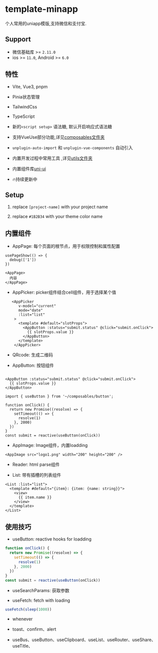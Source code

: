 # template-minapp
个人常用的uniapp模版,支持微信和支付宝.

## Support
* 微信基础库 >= `2.11.0`
* ios >= `11.0`, Android >= `6.0`

## 特性
* Vite, Vue3, pnpm

* Pinia状态管理

* TailwindCss

* TypeScript

* 新的`<script setup>` 语法糖, 默认开启响应式语法糖

* 支持VueUse部分功能,详见[composables文件夹](https://github.com/Depeng0929/ktemplate-miapp-v/tree/main/src/composables)

* `unplugin-auto-import` 和 `unplugin-vue-components` 自动引入

* 内置开发过程中常用工具 ,详见[utils文件夹](https://github.com/Depeng0929/ktemplate-miapp-v/tree/main/src/utils)

* 内置组件库[uni-ui](https://uniapp.dcloud.net.cn/component/uniui/uni-ui.html)

* 🔥持续更新中

## Setup

1. replace `[project-name]` with your project name

2. replace `#1B2B34` with your theme color name

## 内置组件

* AppPage: 每个页面的根节点，用于权限控制和属性配置

```vue
usePageShow(() => {
  debug(['1'])
})

<AppPage>
  内容
</AppPage>
```

* AppPicker: picker组件结合cell组件，用于选择某个值

```vue
   <AppPicker
      v-model="current"
      mode="date"
      :list="list"
    >
      <template #default="slotProps">
        <AppButton :status="submit.status" @click="submit.onClick">
          {{ slotProps.value }}
        </AppButton>
      </template>
    </AppPicker>
```

* QRcode: 生成二维码

* AppButton: 按钮组件

```vue

<AppButton :status="submit.status" @click="submit.onClick">
  {{ slotProps.value }}
</AppButton>

import { useButton } from '~/composables/button';

function onClick() {
  return new Promise((resolve) => {
    setTimeout(() => {
      resolve(1)
    }, 2000)
  })
}
const submit = reactive(useButton(onClick))
```

* AppImage: Image组件，内置loadding

```vue
<AppImage src="logo1.png" width="200" height="200" />
```

* Reader: html parse组件

* List: 带有插槽的列表组件

```vue
<List :list="list">
  <template #default="{item}: {item: {name: string}}">
    <view>
      {{ item.name }}
    </view>
  </template>
</List>
```

## 使用技巧

* useButton: reactive hooks for loadding

```js
function onClick() {
  return new Promise((resolve) => {
    setTimeout(() => {
      resolve(1)
    }, 2000)
  })
}
const submit = reactive(useButton(onClick))
```

* useSearchParams: 获取参数

* useFetch: fetch with loading

```js
useFetch(sleep(1000))
```

* whenever

* toast、confirm、alert

* useBus、useButton、useClipboard、useList、useRouter、useShare、useTitle、

